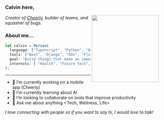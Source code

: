 ### Calvin here,
<img align='right' src="https://media.giphy.com/media/pALw8LdftuqAw/giphy.gif" width="220">
<p><em>Creator of <a href="https://www.cheerly.app/">Cheerly</a>, builder of teams, and squasher of bugs.</em></p>

### About me...  

```javascript
let calvin = Person(
  language: ["Typescript", "Python", "Dart", "JS", "Go", "Bash", "Smoke signals"],
  tools: ["Next", "Django", "K8s", "Flutter", "Firebase", "AWS", "Everything else"],
  goal: "Build things that make an impact.",
  interests: [ "Health", "Future Tech", "Comedy", "Philosophy", "Music"]
);
```

---

- 🔭 I’m currently working on a mobile app (Cheerly)
- 🌱 I’m currently learning about AI
- 👯 I’m looking to collaborate on tools that improve productivity
- 💬 Ask me about anything <Tech, Wellness, Life>

<em>I love connecting with people so if you want to say hi, I would love to talk!</em>
